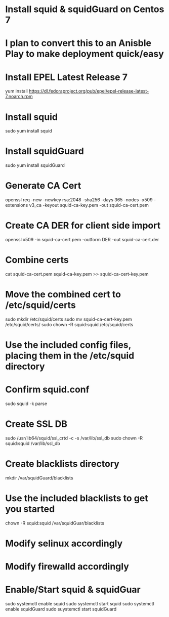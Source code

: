 # Install squid & squidGuard on Centos 7
#
# I plan to convert this to an Anisble Play to make deployment quick/easy
#

# Install EPEL Latest Release 7
yum install https://dl.fedoraproject.org/pub/epel/epel-release-latest-7.noarch.rpm

# Install squid
sudo yum install squid

# Install squidGuard
sudo yum install squidGuard

# Generate CA Cert
openssl req -new -newkey rsa:2048 -sha256 -days 365 -nodes -x509 -extensions v3_ca -keyout squid-ca-key.pem -out squid-ca-cert.pem

# Create CA DER for client side import
openssl x509 -in squid-ca-cert.pem -outform DER -out squid-ca-cert.der

# Combine certs
cat squid-ca-cert.pem squid-ca-key.pem >> squid-ca-cert-key.pem

# Move the combined cert to /etc/squid/certs
sudo mkdir /etc/squid/certs
sudo mv squid-ca-cert-key.pem /etc/squid/certs/
sudo chown -R squid:squid /etc/squid/certs

# Use the included config files, placing them in the /etc/squid directory

# Confirm squid.conf
sudo squid -k parse

# Create SSL DB
sudo /usr/lib64/squid/ssl_crtd -c -s /var/lib/ssl_db
sudo chown -R squid:squid /var/lib/ssl_db

# Create blacklists directory
mkdir /var/squidGuard/blacklists

# Use the included blacklists to get you started
chown -R squid:squid /var/squidGuar/blacklists

# Modify selinux accordingly

# Modify firewalld accordingly

# Enable/Start squid & squidGuar
sudo systemctl enable squid
sudo systemctl start squid
sudo systemctl enable squidGuard
sudo suystemctl start squidGuard
